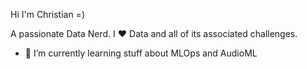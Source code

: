 Hi I'm Christian =) 

A passionate Data Nerd. I ♥ Data and all of its associated challenges. 

- 🌱 I’m currently learning stuff about MLOps and AudioML

